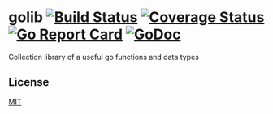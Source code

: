 # golib [![Build Status](https://travis-ci.org/yefremov/golib.svg?branch=master)](https://travis-ci.org/yefremov/golib) [![Coverage Status](https://coveralls.io/repos/github/yefremov/golib/badge.svg?branch=master)](https://coveralls.io/github/yefremov/golib?branch=master) [![Go Report Card](https://goreportcard.com/badge/github.com/yefremov/golib)](https://goreportcard.com/report/github.com/yefremov/golib) [![GoDoc](https://godoc.org/github.com/yefremov/golib?status.svg)](https://godoc.org/github.com/yefremov/golib)

  Collection library of a useful go functions and data types

## License

  [MIT](LICENSE)
